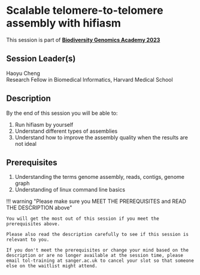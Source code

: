 # Scalable telomere-to-telomere assembly with hifiasm

This session is part of [**Biodiversity Genomics Academy 2023**](https://BGA23.org)

## Session Leader(s)

Haoyu Cheng  
Research Fellow in Biomedical Informatics, Harvard Medical School

## Description

By the end of this session you will be able to:

1. Run hifiasm by yourself
2. Understand different types of assemblies
3. Understand how to improve the assembly quality when the results are not ideal

## Prerequisites

1. Understanding the terms genome assembly, reads, contigs, genome graph
2. Understanding of linux command line basics

!!! warning "Please make sure you MEET THE PREREQUISITES and READ THE DESCRIPTION above"

    You will get the most out of this session if you meet the prerequisites above.

    Please also read the description carefully to see if this session is relevant to you.
    
    If you don't meet the prerequisites or change your mind based on the description or are no longer available at the session time, please email tol-training at sanger.ac.uk to cancel your slot so that someone else on the waitlist might attend.
